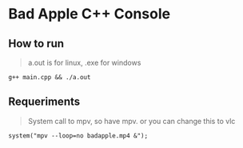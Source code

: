 # Bad Apple C++ Console

## How to run

> a.out is for linux, .exe for windows

```
g++ main.cpp && ./a.out
``` 

## Requeriments

> System call to mpv, so have mpv. or you can change this to vlc

``` 
system("mpv --loop=no badapple.mp4 &");
``` 
